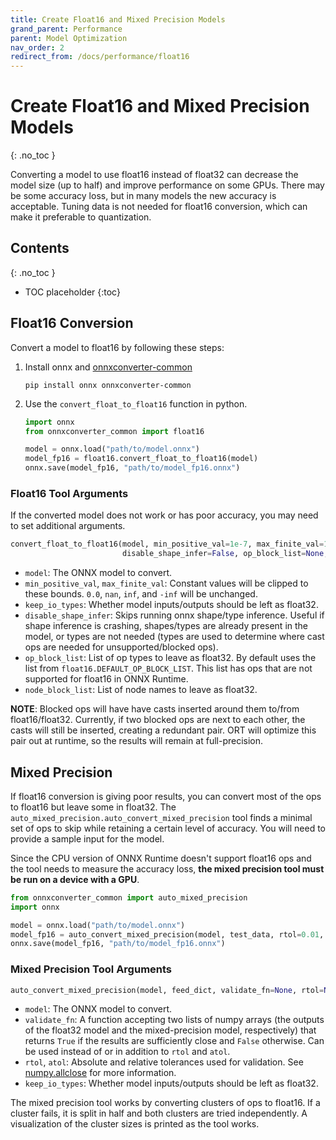 ```yaml
---
title: Create Float16 and Mixed Precision Models
grand_parent: Performance
parent: Model Optimization
nav_order: 2
redirect_from: /docs/performance/float16
---
```

# Create Float16 and Mixed Precision Models
{: .no_toc }

Converting a model to use float16 instead of float32 can decrease the model size (up to half) and improve performance on some GPUs. There may be some accuracy loss, but in many models the new accuracy is acceptable. Tuning data is not needed for float16 conversion, which can make it preferable to quantization.

## Contents
{: .no_toc }

* TOC placeholder
{:toc}

## Float16 Conversion
Convert a model to float16 by following these steps:

1. Install onnx and [onnxconverter-common](https://github.com/microsoft/onnxconverter-common)

    `pip install onnx onnxconverter-common`

2. Use the `convert_float_to_float16` function in python.
    ```python
    import onnx
    from onnxconverter_common import float16

    model = onnx.load("path/to/model.onnx")
    model_fp16 = float16.convert_float_to_float16(model)
    onnx.save(model_fp16, "path/to/model_fp16.onnx")
    ```

### Float16 Tool Arguments

If the converted model does not work or has poor accuracy, you may need to set additional arguments.

```python
convert_float_to_float16(model, min_positive_val=1e-7, max_finite_val=1e4, keep_io_types=False,
                         disable_shape_infer=False, op_block_list=None, node_block_list=None)
```

- `model`: The ONNX model to convert.
- `min_positive_val`, `max_finite_val`: Constant values will be clipped to these bounds. `0.0`, `nan`, `inf`, and `-inf` will be unchanged.
- `keep_io_types`: Whether model inputs/outputs should be left as float32.
- `disable_shape_infer`: Skips running onnx shape/type inference. Useful if shape inference is crashing, shapes/types are already present in the model, or types are not needed (types are used to determine where cast ops are needed for unsupported/blocked ops).
- `op_block_list`: List of op types to leave as float32. By default uses the list from `float16.DEFAULT_OP_BLOCK_LIST`. This list has ops that are not supported for float16 in ONNX Runtime.
- `node_block_list`: List of node names to leave as float32.

**NOTE**: Blocked ops will have have casts inserted around them to/from float16/float32. Currently, if two blocked ops are next to each other, the casts will still be inserted, creating a redundant pair. ORT will optimize this pair out at runtime, so the results will remain at full-precision.

## Mixed Precision

If float16 conversion is giving poor results, you can convert most of the ops to float16 but leave some in float32. The `auto_mixed_precision.auto_convert_mixed_precision` tool finds a minimal set of ops to skip while retaining a certain level of accuracy. You will need to provide a sample input for the model.

Since the CPU version of ONNX Runtime doesn't support float16 ops and the tool needs to measure the accuracy loss, **the mixed precision tool must be run on a device with a GPU**.

```python
from onnxconverter_common import auto_mixed_precision
import onnx

model = onnx.load("path/to/model.onnx")
model_fp16 = auto_convert_mixed_precision(model, test_data, rtol=0.01, atol=0.001, keep_io_types=True)
onnx.save(model_fp16, "path/to/model_fp16.onnx")
```

### Mixed Precision Tool Arguments

```python
auto_convert_mixed_precision(model, feed_dict, validate_fn=None, rtol=None, atol=None, keep_io_types=False)
```

- `model`: The ONNX model to convert.
- `validate_fn`: A function accepting two lists of numpy arrays (the outputs of the float32 model and the mixed-precision model, respectively) that returns `True` if the results are sufficiently close and `False` otherwise. Can be used instead of or in addition to `rtol` and `atol`.
- `rtol`, `atol`: Absolute and relative tolerances used for validation. See [numpy.allclose](https://numpy.org/doc/stable/reference/generated/numpy.allclose.html) for more information.
- `keep_io_types`: Whether model inputs/outputs should be left as float32.

The mixed precision tool works by converting clusters of ops to float16. If a cluster fails, it is split in half and both clusters are tried independently. A visualization of the cluster sizes is printed as the tool works.
